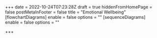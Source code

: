 +++
date = 2022-10-24T07:23:28Z
draft = true
hiddenFromHomePage = false
postMetaInFooter = false
title = "Emotional Wellbeing"
[flowchartDiagrams]
enable = false
options = ""
[sequenceDiagrams]
enable = false
options = ""

+++
